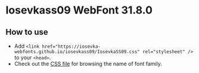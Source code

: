 # Iosevkass09 WebFont 31.8.0

## How to use

- Add `<link href="https://iosevka-webfonts.github.io/iosevkass09/IosevkaSS09.css" rel="stylesheet" />` to your `<head>`.
- Check out the [CSS file](./IosevkaSS09.css) for browsing the name of font family.
